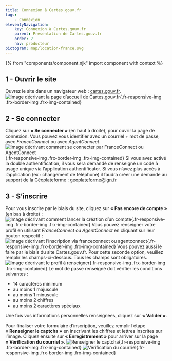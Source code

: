 ```yaml
---
title: Connexion à Cartes.gouv.fr
tags:
    - Connexion
eleventyNavigation:
    key: Connexion à Cartes.gouv.fr
    parent: Présentation de Cartes.gouv.fr
    order: 2
    nav: producteur
pictogram: map/location-france.svg
---
```


{% from "components/component.njk" import component with context %}

## 1 - Ouvrir le site

Ouvrez le site dans un navigateur web : <a href="https://cartes.gouv.fr" target="_blank" rel="noopener noreferrer" title="cartes.gouv.fr - ouvre une nouvelle fenêtre">cartes.gouv.fr</a>.
![Image décrivant la page d’accueil de Cartes.gouv.fr](/img/guides/producteur/presentation/connexion-inscription/01_accueil.png){.fr-responsive-img .frx-border-img .frx-img-contained}

## 2 - Se connecter

Cliquez sur **« Se connecter »** (en haut à droite), pour ouvrir la page de connexion. Vous pouvez vous identifier avec un courriel + mot de passe, avec _FranceConnect_ ou avec _AgentConnect_.
![Image décrivant comment se connecter par FranceConnect ou AgentConnect](/img/guides/producteur/presentation/connexion-inscription/02_connexion-franceconnect.png){.fr-responsive-img .frx-border-img .frx-img-contained}
Si vous avez activé la double authentification, il vous sera demandé de renseigné un code à usage unique via l’application authentificator. Si vous n’avez plus accès à l’application (ex : changement de téléphone) il faudra créer une demande au support de la Géoplateforme : [geoplateforme@ign.fr](mailto:geoplateforme@ign.fr)

## 3 - S’inscrire

Pour vous inscrire par le biais du site, cliquez sur **« Pas encore de compte »** (en bas à droite) :
![Image décrivant comment lancer la création d’un compte](/img/guides/producteur/presentation/connexion-inscription/03_inscription.png){.fr-responsive-img .frx-border-img .frx-img-contained}
Vous pouvez renseigner votre profil en utilisant _FranceConnect_ ou _AgentConnect_ en cliquant sur leur bouton respectif :
![Image décrivant l’inscription via franceconnect ou agentconnect](/img/guides/producteur/presentation/connexion-inscription/04_inscription-franceconnect.png){.fr-responsive-img .frx-border-img .frx-img-contained}
Vous pouvez aussi le faire par le biais du site Cartes.gouv.fr. Pour cette seconde option, veuillez remplir les champs-ci-dessous. Tous les champs sont obligatoires.
![Image décrivant le profil à renseigner](/img/guides/producteur/presentation/connexion-inscription/05_inscription-remplissage-profil.png){.fr-responsive-img .frx-border-img .frx-img-contained}
Le mot de passe renseigné doit vérifier les conditions suivantes :

- 14 caractères minimum
- au moins 1 majuscule
- au moins 1 minuscule
- au moins 2 chiffres
- au moins 2 caractères spéciaux

Une fois vos informations personnelles renseignées, cliquez sur **« Valider »**.

Pour finaliser votre formulaire d’inscription, veuillez remplir l’étape **« Renseigner le captcha »** en inscrivant les chiffres et lettres inscrites sur l’image. Cliquez ensuite sur **« Enregistrement »** pour arriver sur la page **« Vérification du courriel »**.
![Renseigner le captcha](/img/guides/producteur/presentation/connexion-inscription/06_inscription-captcha.png){.fr-responsive-img .frx-border-img .frx-img-contained}
![Vérification du courriel](/img/guides/producteur/presentation/connexion-inscription/07_inscription-verification-courriel.png){.fr-responsive-img .frx-border-img .frx-img-contained}
